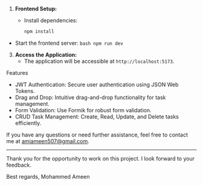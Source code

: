 
1. **Frontend Setup:**
   
    - Install dependencies:
        ```bash
        npm install
        ```
   
 - Start the frontend server:
        ```bash
        npm run dev
        ```

3. **Access the Application:**
    - The application will be accessible at `http://localhost:5173`.


Features
  - JWT Authentication: Secure user authentication using JSON Web Tokens.
  - Drag and Drop: Intuitive drag-and-drop functionality for task management.
  - Form Validation: Use Formik for robust form validation.
  - CRUD Task Management: Create, Read, Update, and Delete tasks efficiently.


If you have any questions or need further assistance, feel free to contact me at amiameen507@gmail.com.

---

Thank you for the opportunity to work on this project. I look forward to your feedback.

Best regards,
Mohammed Ameen
